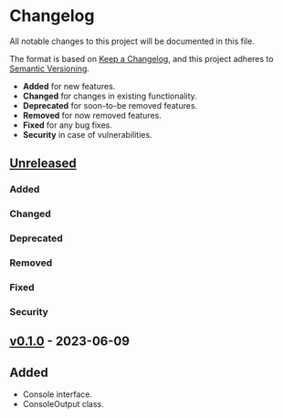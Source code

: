 # Changelog

All notable changes to this project will be documented in this file.

The format is based on [Keep a Changelog](https://keepachangelog.com/en/1.0.0/),
and this project adheres to [Semantic Versioning](https://semver.org/spec/v2.0.0.html).

-   **Added** for new features.
-   **Changed** for changes in existing functionality.
-   **Deprecated** for soon-to-be removed features.
-   **Removed** for now removed features.
-   **Fixed** for any bug fixes.
-   **Security** in case of vulnerabilities.

## [Unreleased](https://github.com/paulshryock/abstractions/compare/HEAD..v0.1.0)

### Added

### Changed

### Deprecated

### Removed

### Fixed

### Security

## [v0.1.0](https://github.com/paulshryock/abstractions/releases/tag/v0.1.0) - 2023-06-09

## Added
- Console interface.
- ConsoleOutput class.
